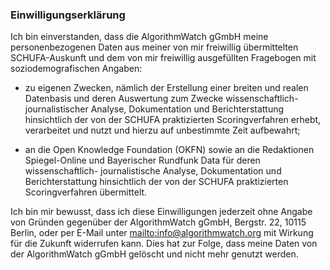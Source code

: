 ### Einwilligungserklärung

Ich bin einverstanden, dass die AlgorithmWatch gGmbH meine personenbezogenen Daten aus meiner von mir freiwillig übermittelten SCHUFA-Auskunft und dem von mir freiwillig ausgefüllten Fragebogen mit soziodemografischen Angaben:

* zu eigenen Zwecken, nämlich der Erstellung einer breiten und realen Datenbasis und deren Auswertung zum Zwecke wissenschaftlich- journalistischer Analyse, Dokumentation und Berichterstattung hinsichtlich der von der SCHUFA praktizierten Scoringverfahren erhebt, verarbeitet und nutzt und hierzu auf unbestimmte Zeit aufbewahrt;

* an die Open Knowledge Foundation (OKFN) sowie an die Redaktionen Spiegel-Online und Bayerischer Rundfunk Data für deren wissenschaftlich- journalistische Analyse, Dokumentation und Berichterstattung hinsichtlich der von der SCHUFA praktizierten Scoringverfahren übermittelt.

Ich bin mir bewusst, dass ich diese Einwilligungen jederzeit ohne Angabe von Gründen gegenüber der AlgorithmWatch gGmbH, Bergstr. 22, 10115 Berlin, oder per E-Mail unter <mailto:info@algorithmwatch.org> mit Wirkung für die Zukunft widerrufen kann. Dies hat zur Folge, dass meine Daten von der AlgorithmWatch gGmbH gelöscht und nicht mehr genutzt werden.
